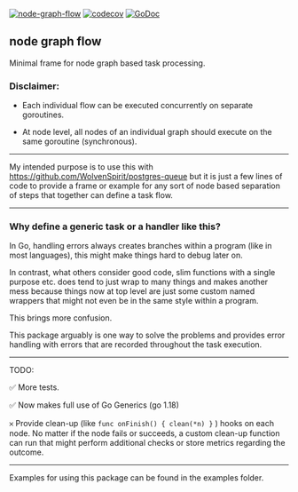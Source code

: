 [![node-graph-flow](https://github.com/WolvenSpirit/node-graph-flow/actions/workflows/go.yml/badge.svg)](https://github.com/WolvenSpirit/node-graph-flow/actions/workflows/go.yml) [![codecov](https://codecov.io/gh/WolvenSpirit/node-graph-flow/branch/main/graph/badge.svg?token=hDXMUdD4L1)](https://codecov.io/gh/WolvenSpirit/node-graph-flow)
[![GoDoc](http://img.shields.io/badge/go-documentation-blue.svg?style=flat-square)](https://pkg.go.dev/github.com/WolvenSpirit/node-graph-flow)

## node graph flow

Minimal frame for node graph based task processing.

### Disclaimer: 

- Each individual flow can be executed concurrently on separate goroutines.

- At node level, all nodes of an individual graph should execute on the same goroutine (synchronous).

---

My intended purpose is to use this with https://github.com/WolvenSpirit/postgres-queue but it is just a few lines of code to provide a frame or example for any sort of node based separation of steps that together can define a task flow.

--- 

### Why define a generic task or a handler like this? 

In Go, handling errors always creates branches within a program (like in most languages), this might make things hard to debug later on.

In contrast, what others consider good code, slim functions with a single purpose etc. does tend to just wrap to many things and makes 
another mess because things now at top level are just some custom named wrappers that might not even be in the same style within a program. 

This brings more confusion.

This package arguably is one way to solve the problems and provides error handling with errors that are recorded throughout the task execution.

--- 

TODO:

&#x2705; More tests.

&#x2705; Now makes full use of Go Generics (go 1.18)

&#x10102; Provide clean-up (like `func onFinish() { clean(*n) }` ) hooks on each node. No matter if the node fails or succeeds, a custom clean-up function can run 
that might perform additional checks or store metrics regarding the outcome.

---

Examples for using this package can be found in the examples folder.
